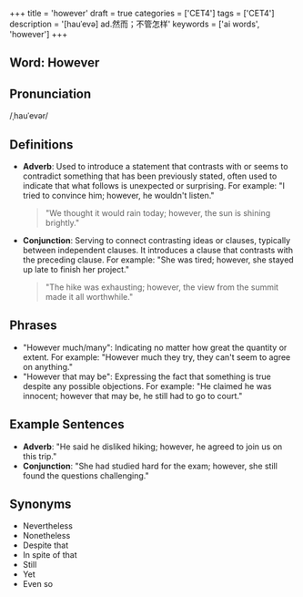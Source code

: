 +++
title = 'however'
draft = true
categories = ['CET4']
tags = ['CET4']
description = '[hauˈevə] ad.然而；不管怎样'
keywords = ['ai words', 'however']
+++

## Word: However

## Pronunciation
/ˌhauˈevər/

## Definitions
- **Adverb**: Used to introduce a statement that contrasts with or seems to contradict something that has been previously stated, often used to indicate that what follows is unexpected or surprising. For example: "I tried to convince him; however, he wouldn't listen."
  
  > "We thought it would rain today; however, the sun is shining brightly."
  
- **Conjunction**: Serving to connect contrasting ideas or clauses, typically between independent clauses. It introduces a clause that contrasts with the preceding clause. For example: "She was tired; however, she stayed up late to finish her project."

  > "The hike was exhausting; however, the view from the summit made it all worthwhile."

## Phrases
- "However much/many": Indicating no matter how great the quantity or extent. For example: "However much they try, they can't seem to agree on anything."
- "However that may be": Expressing the fact that something is true despite any possible objections. For example: "He claimed he was innocent; however that may be, he still had to go to court."

## Example Sentences
- **Adverb**: "He said he disliked hiking; however, he agreed to join us on this trip."
- **Conjunction**: "She had studied hard for the exam; however, she still found the questions challenging."

## Synonyms
- Nevertheless
- Nonetheless
- Despite that
- In spite of that
- Still
- Yet
- Even so
